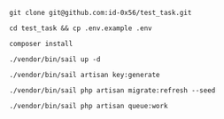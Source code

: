 ```
git clone git@github.com:id-0x56/test_task.git
```
```
cd test_task && cp .env.example .env
```
```
composer install
```
```
./vendor/bin/sail up -d
```
```
./vendor/bin/sail artisan key:generate
```
```
./vendor/bin/sail php artisan migrate:refresh --seed
```
```
./vendor/bin/sail php artisan queue:work
```
